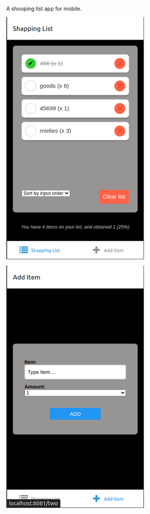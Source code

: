 A shooping list app for mobile.

![Screenshot from 2024-12-27 12-01-40.png](Screenshot%20from%202024-12-27%2012-01-40.png)

![Screenshot from 2024-12-27 12-01-53.png](Screenshot%20from%202024-12-27%2012-01-53.png)